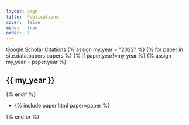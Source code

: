 ```yaml
---
layout: page
title:  Publications
cover:  false
menu:   true
order:  1
---
```

[Google Scholar Citations](https://scholar.google.com/citations?user=fXsHJXkAAAAJ)
{% assign my_year = "2022" %} 
{% for paper in site.data.papers.papers %}
 {% if paper.year!=my_year %}
 {% assign my_year = paper.year %}
 <h2>{{ my_year }}</h2>
 {% endif %}
 <ul> 
  <li>{% include paper.html paper=paper %}</li>
 </ul>
{% endfor %}
 

